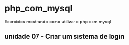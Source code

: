 # php_com_mysql
Exercícios mostrando como utilizar o php com mysql

## unidade 07 - Criar um sistema de login

